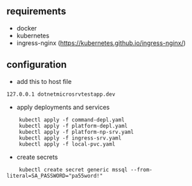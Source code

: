 ## requirements

- docker
- kubernetes
- ingress-nginx (https://kubernetes.github.io/ingress-nginx/)

## configuration

- add this to host file
```
127.0.0.1 dotnetmicrosrvtestapp.dev
```

- apply deployments and services

```
    kubectl apply -f command-depl.yaml
    kubectl apply -f platform-depl.yaml
    kubectl apply -f platform-np-srv.yaml
    kubectl apply -f ingress-srv.yaml
    kubectl apply -f local-pvc.yaml
```

- create secrets

```
    kubectl create secret generic mssql --from-literal=SA_PASSWORD="pa55word!"
```